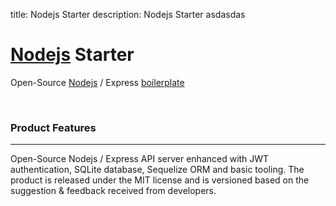 title: Nodejs Starter
description: Nodejs Starter asdasdas


# [Nodejs](https://nodejs.org/en/) Starter

Open-Source [Nodejs](https://nodejs.org/en/) / Express [boilerplate](https://en.wikipedia.org/wiki/Boilerplate_code)

<br />

### Product Features
---

Open-Source Nodejs / Express API server enhanced with JWT authentication, SQLite database, Sequelize ORM and basic tooling. 
The product is released under the MIT license and is versioned based on the suggestion & feedback received from developers.